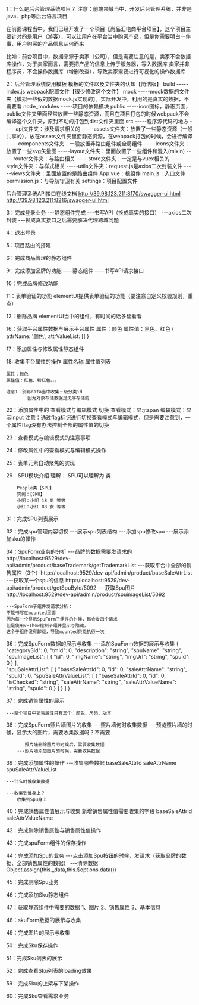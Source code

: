 1：什么是后台管理系统项目？
注意：前端领域当中，开发后台管理系统，并非是java、php等后台语言项目

在前面课程当中，我们已经开发了一个项目【尚品汇电商平台项目】，这个项目主要针对的是用户（游客），可以让用户在平台当中购买产品，但是你需要明白一件事，用户购买的产品信息从何而来

比如：前台项目中，数据来源于卖家（公司），但是需要注意的是，卖家不会数据库操作，对于卖家而言，需要把产品的信息上传于服务器，写入数据库
卖家并非程序员，不会操作数据库（增删改查），导致卖家需要进行可视化的操作数据库


2：后台管理系统使用模板
模板的文件以及文件夹的认知【简洁版】
    build
        -----index.js webpack配置文件【很少修改这个文件】
    mock
        -----mock数据的文件夹【模拟一些假的数据mock.js实现的】。实际开发中，利用的是真实的数据，不需要看
    node_modules
        -----项目的依赖模块
    public
        -----icon图标，静态页面，public文件夹里面经常放置一些静态资源，而且在项目打包的时候webpack不会编译这个文件夹，原封不动的打包到dist文件夹里面
    src
        -----程序源代码的地方
        -----api文件夹：涉及请求相关的
        -----assets文件夹：放置了一些静态资源（一般共享的），放在assets文件夹里面静态资源，在webpack打包的时候，会进行编译
        -----components文件夹：一般放置非路由组件或全局组件
        -----icons文件夹：放置了一些svg矢量图
        -----layout文件夹：里面放置了一些组件和混入(mixin)
        -----router文件夹：与路由相关
        -----store文件夹：一定是与vuex相关的
        -----style文件夹：与样式相关
        -----utils文件夹：request.js是axios二次封装文件
        -----views文件夹：里面放置的是路由组件
    App.vue：根组件
    main.js：入口文件
    permission.js：与导航守卫有关
    settings：项目配置文件

后台管理系统API接口在线文档
http://39.98.123.211:8170/swagger-ui.html
http://39.98.123.211:8216/swagger-ui.html

3：完成登录业务
    ---静态组件完成
    ---书写API（换成真实的接口）
    ---axios二次封装
    ---换成真实接口之后需要解决代理跨域问题
    
4：退出登录

5：项目路由的搭建

6：完成商品管理的静态组件

9：完成添加品牌的功能
    ----静态组件
    ----书写API请求接口

10：完成品牌修改功能

11：表单验证的功能
    elementUI提供表单验证的功能（要注意自定义校验规则，重点）

12：删除品牌
    elementUI当中的组件，有时间的话多翻看看

16：获取平台属性数据与展示平台属性
    属性：颜色
    属性值：黑色、红色
    {
        attrName: '颜色',
        attrValueList: []
    }

17：添加属性与修改属性静态组件

18: 收集平台属性的操作
    属性名称    属性值列表

    属性：颜色
    属性值：红色、粉红色。。。

    注意1：别再data当中收集三级分类id
            因为对象存储数据是无序存储的

22：添加属性中的 查看模式与编辑模式 切换
    查看模式：显示span
    编辑模式：显示input
    注意：通过flag标记进行切换查看模式与编辑模式，但是需要注意到，一个属性flag没有办法控制全部的属性值的切换

23：查看模式与编辑模式的注意事项

24：修改属性中的查看模式与编辑模式操作

25：表单元素自动聚焦的实现

29：SPU模块介绍
    理解：
        SPU可以理解为 类

        People类【SPU】
        实例：【SKU】
        小明：小明 18 男 等等
        小红：小红 88 女 等等

31：完成SPU列表展示

32：完成spu管理内容切换
    ---展示spu列表结构
    ---添加spu修改spu
    ---展示添加sku的操作

34：SpuForm业务的分析
    ---品牌的数据需要发请求的 http://localhost:9529/dev-api/admin/product/baseTrademark/getTrademarkList
    ---获取平台中全部的销售属性（3个）http://localhost:9529/dev-api/admin/product/baseSaleAttrList
    ---获取某一个spu的信息 http://localhost:9529/dev-api/admin/product/getSpuById/5092
    ---获取Spu图片 http://localhost:9529/dev-api/admin/product/spuimageList/5092

    
    ---SpuForm子组件发请求分析：
    不能书写在mounted里面
    因为每一个显示SpuForm子组件的时候，都会发四个请求
    但是使用v-show控制子组件显示与隐藏，
    这个子组件没有卸载，导致mounted只能执行一次

36：完成SpuForm数据的展示与收集
    ---添加SpuForm数据的展示与收集
    {
        "category3Id": 0,
        "tmId": 0,
        "description": "string",
        "spuName": "string",
        "spuImageList": [
            {
            "id": 0,
            "imgName": "string",
            "imgUrl": "string",
            "spuId": 0
            }
        ],   
        "spuSaleAttrList": [
            {
            "baseSaleAttrId": 0,
            "id": 0,
            "saleAttrName": "string",
            "spuId": 0,
            "spuSaleAttrValueList": [
                {
                "baseSaleAttrId": 0,
                "id": 0,
                "isChecked": "string",
                "saleAttrName": "string",
                "saleAttrValueName": "string",
                "spuId": 0
                }
            ]
            }
        ]
    }

37：完成销售属性的展示

    ---整个项目中销售属性只有三个：颜色、尺码、版本

38：完成SpuForm照片墙图片的收集
    ---照片墙何时收集数据
        ---预览照片墙的时候，显示大的图片，需要收集数据吗？不需要

        ---照片墙删除图片的时候后，需要收集数据
        ---照片墙添加图片的时候，需要收集数据

39：完成添加属性的操作
    ---收集哪些数据
        baseSaleAttrId
        saleAttrName
        spuSaleAttrValueList

    ---什么时候收集数据

    ---收集到谁身上？
        收集到Spu身上

40：完成销售属性值展示与收集
    新增销售属性值需要收集的字段
        baseSaleAttrId
        saleAttrValueName

42：完成删除销售属性与销售属性值操作

43：完成spuForm组件的保存操作

44：完成添加Spu的业务
    ---点击添加Spu按钮的时候，发请求（获取品牌的数据、全部销售属性的数据）
    ---清除数据
    Object.assign(this._data,this.$options.data())

45：完成删除Spu业务
    
46：完成添加Sku静态组件

47：获取静态组件中需要的数据
    1、图片
    2、销售属性
    3、基本信息

48：skuForm数据的展示与收集

49：完成图片的展示与收集

50：完成Sku保存操作

51：完成Sku列表的展示

52：完成查看Sku列表的loading效果
    
59：完成Sku的上架与下架操作

60：完成Sku查看需求业务
